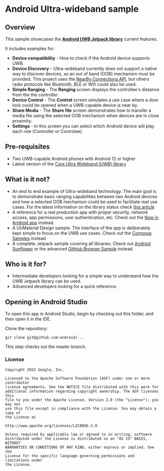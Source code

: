 # Android Ultra-wideband sample

## Overview
This sample showcases the <b>[Android UWB Jetpack library](https://developer.android.com/jetpack/androidx/releases/core-uwb)</b> 
 current features.

It includes examples for:

* <b>Device compatibility</b> - How to check if the Android device supports UWB.
* <b>Device Discovery</b> - Ultra-wideband currently does not support a native way to discover devices, so an 
out of band (OOB) mechanism must be provided.  This project uses the
[NearBy Connections API](https://developers.google.com/nearby/connections/overview), but others radio protocols like 
Bluetooth, BLE or Wifi could also be used. 
* <b>Simple Ranging</b> - The <b>Ranging</b> screen displays the controllee's distance from the the controller.
* <b>Device Control</b> - The <b>Control</b> screen simulates a use case where a door lock could be 
opened when a UWB-capable device is near by.
* <b>Share Media</b> - The <b>Share file</b> screen demonstrates how to transfer a media file using the
selected OOB mechanism when devices are in close proximity.
* <b>Settings</b> - In this screen you can select which Android device will play each role (Controller or Controlee).


## Pre-requisites
* Two UWB-capable Android phones with Android 12 or higher
* Latest version of the [Core Ultra Wideband (UWB) library](https://developer.android.com/jetpack/androidx/releases/core-uwb)


## What is it not?
  
* An end to end example of Ultra-wideband technology.
 The main goal is to demonstrate basic ranging capabilities between two Android devices and 
how a selected OOB mechanism could be used to facilitate real use cases.  For the latest information on the library status check [this article](https://developer.android.com/guide/topics/connectivity/uwb)
* A reference for a real production app with proper security, network access, app permissions, user authentication, etc. Check out the [Now in Android app](https://github.com/android/nowinandroid) instead.
* A UI/Material Design sample. The interface of the app is deliberately kept simple to focus on the UWB use cases. Check out the [Compose Samples](https://github.com/android/compose-samples) instead.
* A complete Jetpack sample covering all libraries. Check out [Android Sunflower](https://github.com/googlesamples/android-sunflower) or the advanced [GitHub Browser Sample](https://github.com/googlesamples/android-architecture-components/tree/master/GithubBrowserSample) instead.


## Who is it for?

*   Intermediate developers looking for a simple way to understand how the UWB Jetpack library can be used.
*   Advanced developers looking for a quick reference.

## Opening in Android Studio

To open this app in Android Studio, begin by checking out this folder, and then open it in the IDE.

Clone the repository:

```
git clone git@github.com:android/...
```
This step checks out the master branch. 

### License

```
Copyright 2022 Google, Inc.

Licensed to the Apache Software Foundation (ASF) under one or more contributor
license agreements. See the NOTICE file distributed with this work for
additional information regarding copyright ownership. The ASF licenses this
file to you under the Apache License, Version 2.0 (the "License"); you may not
use this file except in compliance with the License. You may obtain a copy of
the License at

http://www.apache.org/licenses/LICENSE-2.0

Unless required by applicable law or agreed to in writing, software
distributed under the License is distributed on an "AS IS" BASIS, WITHOUT
WARRANTIES OR CONDITIONS OF ANY KIND, either express or implied. See the
License for the specific language governing permissions and limitations under
the License.
```
